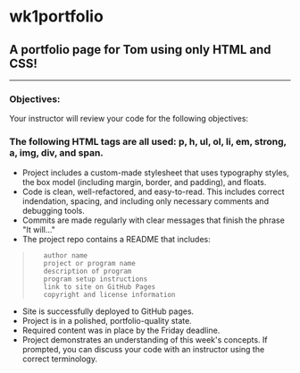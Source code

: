 # wk1portfolio

## A portfolio page for Tom using only HTML and CSS!
---

### Objectives: 

Your instructor will review your code for the following objectives:

###    The following HTML tags are all used: p, h, ul, ol, li, em, strong, a, img, div, and span.
*    Project includes a custom-made stylesheet that uses typography styles, the box model (including margin, border, and padding), and floats.
*    Code is clean, well-refactored, and easy-to-read. This includes correct indendation, spacing, and including only necessary comments and debugging tools.
*    Commits are made regularly with clear messages that finish the phrase "It will…"
*    The project repo contains a README that includes:
>        author name
>        project or program name
>        description of program
>        program setup instructions
>        link to site on GitHub Pages
>        copyright and license information
*    Site is successfully deployed to GitHub pages.
*    Project is in a polished, portfolio-quality state.
*    Required content was in place by the Friday deadline.
*    Project demonstrates an understanding of this week's concepts. If prompted, you can discuss your code with an instructor using the correct terminology.